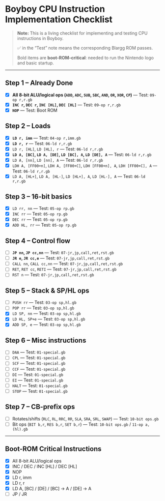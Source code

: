 # Boyboy CPU Instruction Implementation Checklist

> **Note:** This is a living checklist for implementing and testing CPU instructions in Boyboy.
>
> ✅ in the “Test” note means the corresponding Blargg ROM passes.
>
> Bold items are **boot-ROM-critical**: needed to run the Nintendo logo and basic startup.

---

## Step 1 – Already Done

- [x] **All 8-bit ALU/logical ops (`ADD`, `ADC`, `SUB`, `SBC`, `AND`, `OR`, `XOR`, `CP`)** — Test: `09-op r,r.gb`
- [x] **`INC r`, `DEC r`, `INC [HL]`, `DEC [HL]`** — Test: `09-op r,r.gb`
- [x] **`NOP`** — Test: Boot ROM

## Step 2 – Loads

- [x] **`LD r, imm`** — Test: `04-op r,imm.gb`
- [x] **`LD r, r`** — Test: `06-ld r,r.gb`
- [x] `LD r, [HL]`, `LD [HL], r` — Test: `06-ld r,r.gb`
- [x] **`LD A, [BC]`, `LD A, [DE]`, `LD [BC], A`, `LD [DE], A`** — Test: `06-ld r,r.gb`
- [x] `LD A, [nn]`, `LD [nn], A` — Test: `06-ld r,r.gb`
- [x] `LDH A, [FF00+n]`, `LDH A, [FF00+C]`, `LDH [FF00+n], A`, `LDH [FF00+C], A` — Test: `06-ld r,r.gb`
- [x] `LD A, [HL+]`, `LD A, [HL-]`, `LD [HL+], A`, `LD [HL-], A` — Test: `06-ld r,r.gb`

## Step 3 – 16-bit basics

- [x] `LD rr, nn` — Test: `05-op rp.gb`
- [x] `INC rr` — Test: `05-op rp.gb`
- [x] `DEC rr` — Test: `05-op rp.gb`
- [x] `ADD HL, rr` — Test: `05-op rp.gb`

## Step 4 – Control flow

- [ ] **`JP nn`, `JP cc,nn`** — Test: `07-jr,jp,call,ret,rst.gb`
- [ ] **`JR e`, `JR cc,e`** — Test: `07-jr,jp,call,ret,rst.gb`
- [ ] `CALL nn`, `CALL cc,nn` — Test: `07-jr,jp,call,ret,rst.gb`
- [ ] `RET`, `RET cc`, `RETI` — Test: `07-jr,jp,call,ret,rst.gb`
- [ ] `RST n` — Test: `07-jr,jp,call,ret,rst.gb`

## Step 5 – Stack & SP/HL ops

- [ ] `PUSH rr` — Test: `03-op sp,hl.gb`
- [ ] `POP rr` — Test: `03-op sp,hl.gb`
- [x] `LD SP, nn` — Test: `03-op sp,hl.gb`
- [x] `LD HL, SP+e` — Test: `03-op sp,hl.gb`
- [x] `ADD SP, e` — Test: `03-op sp,hl.gb`

## Step 6 – Misc instructions

- [ ] `DAA` — Test: `01-special.gb`
- [ ] `CPL` — Test: `01-special.gb`
- [ ] `SCF` — Test: `01-special.gb`
- [ ] `CCF` — Test: `01-special.gb`
- [ ] `DI` — Test: `01-special.gb`
- [ ] `EI` — Test: `01-special.gb`
- [ ] `HALT` — Test: `01-special.gb`
- [ ] `STOP` — Test: `01-special.gb`

## Step 7 – CB-prefix ops

- [ ] Rotates/shifts (`RLC`, `RL`, `RRC`, `RR`, `SLA`, `SRA`, `SRL`, `SWAP`) — Test: `10-bit ops.gb`
- [ ] Bit ops (`BIT b,r`, `RES b,r`, `SET b,r`) — Test: `10-bit ops.gb` / `11-op a,(hl).gb`

---

## Boot-ROM Critical Instructions

- [x] All 8-bit ALU/logical ops
- [x] INC / DEC / INC [HL] / DEC [HL]
- [x] NOP
- [x] LD r, imm
- [x] LD r, r
- [x] LD A, [BC] / [DE] / [BC] → A / [DE] → A
- [ ] JP / JR
